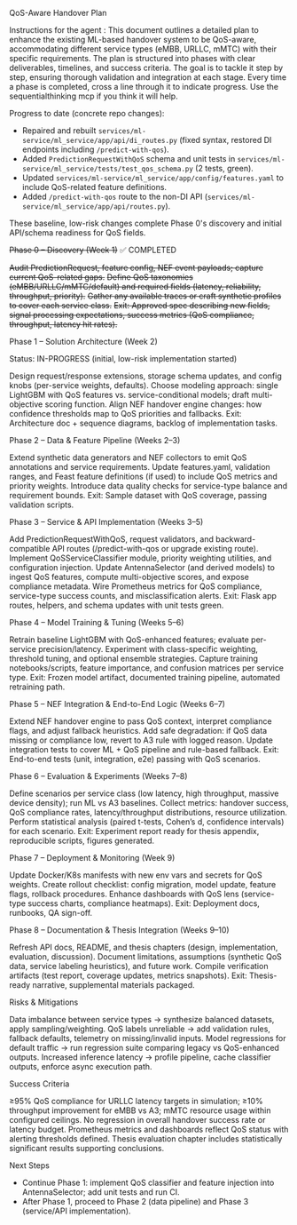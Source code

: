 QoS-Aware Handover Plan

Instructions for the agent : This document outlines a detailed plan to enhance the existing ML-based handover system to be QoS-aware, accommodating different service types (eMBB, URLLC, mMTC) with their specific requirements. The plan is structured into phases with clear deliverables, timelines, and success criteria. The goal is to tackle it step by step, ensuring thorough validation and integration at each stage. Every time a phase is completed, cross a line through it to indicate progress. Use the sequentialthinking mcp if you think it will help.

Progress to date (concrete repo changes):

- Repaired and rebuilt `services/ml-service/ml_service/app/api/di_routes.py` (fixed syntax, restored DI endpoints including `/predict-with-qos`).
- Added `PredictionRequestWithQoS` schema and unit tests in `services/ml-service/ml_service/tests/test_qos_schema.py` (2 tests, green).
- Updated `services/ml-service/ml_service/app/config/features.yaml` to include QoS-related feature definitions.
- Added `/predict-with-qos` route to the non-DI API (`services/ml-service/ml_service/app/api/routes.py`).

These baseline, low-risk changes complete Phase 0's discovery and initial API/schema readiness for QoS fields.

~~Phase 0 – Discovery (Week 1)~~ ✅ COMPLETED

~~Audit PredictionRequest, feature config, NEF event payloads; capture current QoS-related gaps.~~
~~Define QoS taxonomies (eMBB/URLLC/mMTC/default) and required fields (latency, reliability, throughput, priority).~~
~~Gather any available traces or craft synthetic profiles to cover each service class.~~
~~Exit: Approved spec describing new fields, signal processing expectations, success metrics (QoS compliance, throughput, latency hit rates).~~

Phase 1 – Solution Architecture (Week 2)

Status: IN-PROGRESS (initial, low-risk implementation started)

Design request/response extensions, storage schema updates, and config knobs (per-service weights, defaults).
Choose modeling approach: single LightGBM with QoS features vs. service-conditional models; draft multi-objective scoring function.
Align NEF handover engine changes: how confidence thresholds map to QoS priorities and fallbacks.
Exit: Architecture doc + sequence diagrams, backlog of implementation tasks.

Phase 2 – Data & Feature Pipeline (Weeks 2–3)

Extend synthetic data generators and NEF collectors to emit QoS annotations and service requirements.
Update features.yaml, validation ranges, and Feast feature definitions (if used) to include QoS metrics and priority weights.
Introduce data quality checks for service-type balance and requirement bounds.
Exit: Sample dataset with QoS coverage, passing validation scripts.

Phase 3 – Service & API Implementation (Weeks 3–5)

Add PredictionRequestWithQoS, request validators, and backward-compatible API routes (/predict-with-qos or upgrade existing route).
Implement QoSServiceClassifier module, priority weighting utilities, and configuration injection.
Update AntennaSelector (and derived models) to ingest QoS features, compute multi-objective scores, and expose compliance metadata.
Wire Prometheus metrics for QoS compliance, service-type success counts, and misclassification alerts.
Exit: Flask app routes, helpers, and schema updates with unit tests green.

Phase 4 – Model Training & Tuning (Weeks 5–6)

Retrain baseline LightGBM with QoS-enhanced features; evaluate per-service precision/latency.
Experiment with class-specific weighting, threshold tuning, and optional ensemble strategies.
Capture training notebooks/scripts, feature importance, and confusion matrices per service type.
Exit: Frozen model artifact, documented training pipeline, automated retraining path.

Phase 5 – NEF Integration & End-to-End Logic (Weeks 6–7)

Extend NEF handover engine to pass QoS context, interpret compliance flags, and adjust fallback heuristics.
Add safe degradation: if QoS data missing or compliance low, revert to A3 rule with logged reason.
Update integration tests to cover ML + QoS pipeline and rule-based fallback.
Exit: End-to-end tests (unit, integration, e2e) passing with QoS scenarios.

Phase 6 – Evaluation & Experiments (Weeks 7–8)

Define scenarios per service class (low latency, high throughput, massive device density); run ML vs A3 baselines.
Collect metrics: handover success, QoS compliance rates, latency/throughput distributions, resource utilization.
Perform statistical analysis (paired t-tests, Cohen’s d, confidence intervals) for each scenario.
Exit: Experiment report ready for thesis appendix, reproducible scripts, figures generated.

Phase 7 – Deployment & Monitoring (Week 9)

Update Docker/K8s manifests with new env vars and secrets for QoS weights.
Create rollout checklist: config migration, model update, feature flags, rollback procedures.
Enhance dashboards with QoS lens (service-type success charts, compliance heatmaps).
Exit: Deployment docs, runbooks, QA sign-off.

Phase 8 – Documentation & Thesis Integration (Weeks 9–10)

Refresh API docs, README, and thesis chapters (design, implementation, evaluation, discussion).
Document limitations, assumptions (synthetic QoS data, service labeling heuristics), and future work.
Compile verification artifacts (test report, coverage updates, metrics snapshots).
Exit: Thesis-ready narrative, supplemental materials packaged.

Risks & Mitigations

Data imbalance between service types → synthesize balanced datasets, apply sampling/weighting.
QoS labels unreliable → add validation rules, fallback defaults, telemetry on missing/invalid inputs.
Model regressions for default traffic → run regression suite comparing legacy vs QoS-enhanced outputs.
Increased inference latency → profile pipeline, cache classifier outputs, enforce async execution path.

Success Criteria

≥95% QoS compliance for URLLC latency targets in simulation; ≥10% throughput improvement for eMBB vs A3; mMTC resource usage within configured ceilings.
No regression in overall handover success rate or latency budget.
Prometheus metrics and dashboards reflect QoS status with alerting thresholds defined.
Thesis evaluation chapter includes statistically significant results supporting conclusions.

Next Steps

- Continue Phase 1: implement QoS classifier and feature injection into AntennaSelector; add unit tests and run CI.
- After Phase 1, proceed to Phase 2 (data pipeline) and Phase 3 (service/API implementation).

